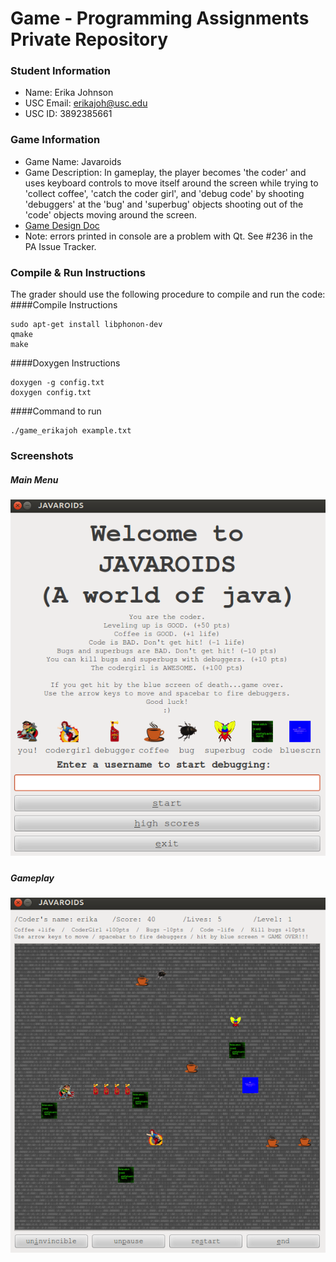 # Game - Programming Assignments Private Repository
### Student Information
  + Name: Erika Johnson
  + USC Email: erikajoh@usc.edu
  + USC ID: 3892385661

### Game Information
  + Game Name: Javaroids
  + Game Description: In gameplay, the player becomes 'the coder' and uses keyboard controls to move itself around the screen while trying to 'collect coffee', 'catch the coder girl', and 'debug code' by shooting 'debuggers' at the 'bug' and 'superbug' objects shooting out of the 'code' objects moving around the screen.
  + [Game Design Doc](GameDesignDoc.md)
  + Note: errors printed in console are a problem with Qt. See #236 in the PA Issue Tracker.


### Compile & Run Instructions
The grader should use the following procedure to compile and run the code:
####Compile Instructions
```shell
sudo apt-get install libphonon-dev
qmake
make
```
####Doxygen Instructions
```shell
doxygen -g config.txt
doxygen config.txt
``` 

####Command to run
```shell
./game_erikajoh example.txt
```

### Screenshots
##### Main Menu
##### ![mainmenu](/images/mainmenu.png "Main Menu")
##### Gameplay
##### ![javaroids](/images/javaroids.png "Javaroids Gameplay")